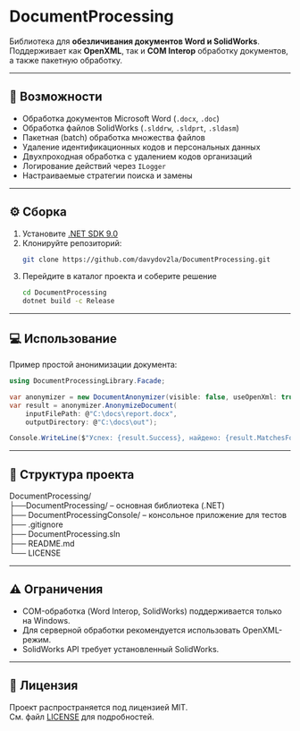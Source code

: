 # DocumentProcessing

Библиотека для **обезличивания документов Word и SolidWorks**.  
Поддерживает как **OpenXML**, так и **COM Interop** обработку документов, а также пакетную обработку.

---

## 🚀 Возможности

- Обработка документов Microsoft Word (`.docx`, `.doc`)
- Обработка файлов SolidWorks (`.slddrw`, `.sldprt`, `.sldasm`)
- Пакетная (batch) обработка множества файлов
- Удаление идентификационных кодов и персональных данных
- Двухпроходная обработка с удалением кодов организаций
- Логирование действий через `ILogger`
- Настраиваемые стратегии поиска и замены

---

## ⚙️ Сборка

1. Установите [.NET SDK 9.0](https://dotnet.microsoft.com/en-us/download)
2. Клонируйте репозиторий:
   ```bash
   git clone https://github.com/davydov2la/DocumentProcessing.git
3. Перейдите в каталог проекта и соберите решение
   ```bash
   cd DocumentProcessing
   dotnet build -c Release
   
---

## 💻 Использование

Пример простой анонимизации документа:
```csharp
using DocumentProcessingLibrary.Facade;

var anonymizer = new DocumentAnonymizer(visible: false, useOpenXml: true);
var result = anonymizer.AnonymizeDocument(
    inputFilePath: @"C:\docs\report.docx",
    outputDirectory: @"C:\docs\out");

Console.WriteLine($"Успех: {result.Success}, найдено: {result.MatchesFound}");
```

---

## 🧩 Структура проекта

DocumentProcessing/  
├──DocumentProcessing/ – основная библиотека (.NET)  
├── DocumentProcessingConsole/ – консольное приложение для тестов  
├── .gitignore  
├── DocumentProcessing.sln  
├── README.md  
└── LICENSE

---

## ⚠️ Ограничения

- COM-обработка (Word Interop, SolidWorks) поддерживается только на Windows.
- Для серверной обработки рекомендуется использовать OpenXML-режим.
- SolidWorks API требует установленный SolidWorks.

---

## 🧾 Лицензия
Проект распространяется под лицензией MIT.  
См. файл [LICENSE](LICENSE) для подробностей.



